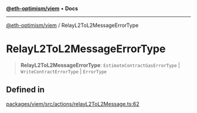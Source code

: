 [**@eth-optimism/viem**](../README.md) • **Docs**

***

[@eth-optimism/viem](../README.md) / RelayL2ToL2MessageErrorType

# RelayL2ToL2MessageErrorType

> **RelayL2ToL2MessageErrorType**: `EstimateContractGasErrorType` \| `WriteContractErrorType` \| `ErrorType`

## Defined in

[packages/viem/src/actions/relayL2ToL2Message.ts:62](https://github.com/ethereum-optimism/ecosystem/blob/37c6534910b25082298b9c156497899cc7f9678f/packages/viem/src/actions/relayL2ToL2Message.ts#L62)
